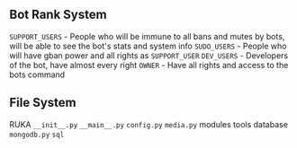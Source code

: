 ## Bot Rank System
```SUPPORT_USERS``` - People who will be immune to all bans and mutes by bots, will be able to see the bot's stats and system info
```SUDO_USERS``` - People who will have gban power and all rights as ```SUPPORT_USER```
```DEV_USERS``` - Developers of the bot, have almost every right
```OWNER``` - Have all rights and access to the bots command

## File System
RUKA
    ```__init__.py```
    ```__main__.py```
    ```config.py```
    ```media.py```
    modules
    tools
    database
        ```mongodb.py```
        ```sql```
    